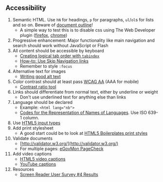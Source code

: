 ## Accessibility

1. Semantic HTML. Use `hN` for headings, `p` for paragraphs, `ul`/`ol`s for lists and so on. Beware of [document outline](https://developer.mozilla.org/en-US/docs/Web/HTML/Sections_and_Outlines_of_an_HTML5_document)!
    * A simple way to test this is to disable css using The Web Developer plugin ([firefox](https://addons.mozilla.org/en-US/firefox/addon/web-developer/), [chrome](https://chrome.google.com/webstore/detail/web-developer/bfbameneiokkgbdmiekhjnmfkcnldhhm?hl=en))
1. Progressive enhancement: Major functionality like main navigation and search should work without JavaScript or Flash
1. All content should be accessible by keyboard
    * [Creating logical tab order with `tabindex`](http://www.w3.org/WAI/GL/wiki/Creating_Logical_Tab_Order_with_the_Tabindex_Attribute)
    * [How–to: Use Skip Navigation links](http://a11yproject.com/posts/skip-nav-links/)
    * Remember to style `:focus`
1. Alternative text for images
    * [Writing good alt text](http://www.456bereastreet.com/archive/200811/writing_good_alt_text/)
1. Color contrast should at least pass [WCAG AA](http://www.w3.org/TR/WCAG/#visual-audio-contrast-contrast) (AAA for mobile)
    * [Contrast ratio tool](http://leaverou.github.io/contrast-ratio/)
1. Links should differentiate from normal text, either by underline or weight
    * Don't use underlined text for anything else than links
1. Language should be declared
    * Example: `<html lang="nb">`
    * [Codes for the Representation of Names of Languages](http://www.loc.gov/standards/iso639-2/php/code_list.php). Use ISO 639-1 column.
1. Use [HTML5 input types](http://html5doctor.com/html5-forms-input-types/)
1. Add print stylesheet
    * A good start could be to look at [HTML5 Boilerplates print styles](https://github.com/h5bp/html5-boilerplate/blob/v4.2.0/doc/css.md#print-styles)
1. Validate documents
    * [http://validator.w3.org/](http://validator.w3.org/)
    * For multiple pages: [eGovMon PageCheck](http://accessibility.egovmon.no/en/pagecheck2.0/)
1. Add video captions
    * [HTML5 video captions](http://www.3playmedia.com/how-it-works/how-to-guides/html5-video-captioning/)
    * [YouTube captions](https://support.google.com/youtube/answer/2734705?hl=en&ref_topic=2734696)
1. Resources
    * [Screen Reader User Survey #4 Results](http://webaim.org/projects/screenreadersurvey4/)
